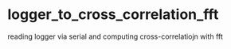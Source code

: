 # logger_to_cross_correlation_fft
reading logger via serial and computing cross-correlatiojn with fft
